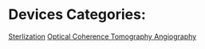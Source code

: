 # Devices Categories:
[Sterlization](docs/README-1.md)
[Optical Coherence Tomography Angiography](docs/README-2.md)



